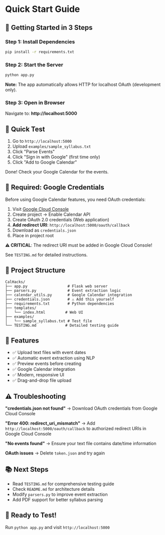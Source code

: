 # Quick Start Guide

## 🚀 Getting Started in 3 Steps

### Step 1: Install Dependencies

```bash
pip install -r requirements.txt
```

### Step 2: Start the Server

```bash
python app.py
```

**Note:** The app automatically allows HTTP for localhost OAuth (development only).

### Step 3: Open in Browser

Navigate to: **http://localhost:5000**

## 📝 Quick Test

1. Go to `http://localhost:5000`
2. Upload `examples/sample_syllabus.txt`
3. Click "Parse Events"
4. Click "Sign in with Google" (first time only)
5. Click "Add to Google Calendar"

Done! Check your Google Calendar for the events.

## 🔑 Required: Google Credentials

Before using Google Calendar features, you need OAuth credentials:

1. Visit [Google Cloud Console](https://console.cloud.google.com/)
2. Create project → Enable Calendar API
3. Create OAuth 2.0 credentials (Web application)
4. **Add redirect URI**: `http://localhost:5000/oauth/callback`
5. Download as `credentials.json`
6. Place in project root

**⚠️ CRITICAL**: The redirect URI must be added in Google Cloud Console!

See `TESTING.md` for detailed instructions.

## 📁 Project Structure

```
CalHacks/
├── app.py                  # Flask web server
├── parsers.py              # Event extraction logic
├── calendar_utils.py       # Google Calendar integration
├── credentials.json        # ⚠️ Add this yourself
├── requirements.txt        # Python dependencies
├── templates/
│   └── index.html         # Web UI
├── examples/
│   └── sample_syllabus.txt # Test file
└── TESTING.md             # Detailed testing guide
```

## 🎯 Features

- ✅ Upload text files with event dates
- ✅ Automatic event extraction using NLP
- ✅ Preview events before creating
- ✅ Google Calendar integration
- ✅ Modern, responsive UI
- ✅ Drag-and-drop file upload

## ⚠️ Troubleshooting

**"credentials.json not found"**
→ Download OAuth credentials from Google Cloud Console

**"Error 400: redirect_uri_mismatch"**
→ Add `http://localhost:5000/oauth/callback` to authorized redirect URIs in Google Cloud Console

**"No events found"**
→ Ensure your text file contains date/time information

**OAuth issues**
→ Delete `token.json` and try again

## 📚 Next Steps

- Read `TESTING.md` for comprehensive testing guide
- Check `README.md` for architecture details
- Modify `parsers.py` to improve event extraction
- Add PDF support for better syllabus parsing

## 🎉 Ready to Test!

Run `python app.py` and visit `http://localhost:5000`


